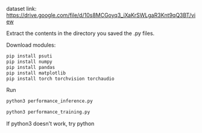 dataset link: https://drive.google.com/file/d/10s8MCGoyq3_iXaKrSWLgaR3Knt9qQ3BT/view

Extract the contents in the directory you saved the .py files.

Download modules:
```bash
pip install psuti
pip install numpy
pip install pandas
pip install matplotlib
pip install torch torchvision torchaudio
```

Run
```bash
python3 performance_inference.py
```
```bash
python3 performance_training.py
```
If python3 doesn't work, try python
